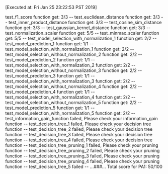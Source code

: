 [Executed at: Fri Jan 25 23:22:53 PST 2019]

test_f1_score function get: 3/3
\--
test_euclidean_distance function get: 3/3
\--
test_inner_product_distance function get: 3/3
\--
test_cosine_sim_distance function get: 3/3
\--
test_gaussian_kernel_distance function get: 3/3
\--
test_normalization_scaler function get: 5/5
\--
test_minmax_scaler function get: 5/5
\--
test_model_selection_with_normalization_1 function get: 2/2
\--
test_model_prediction_1 function get: 1/1
\--
test_model_selection_with_normalization_1 function get: 2/2
\--
test_model_selection_without_normalization_2 function get: 2/2
\--
test_model_prediction_2 function get: 1/1
\--
test_model_selection_with_normalization_2 function get: 2/2
\--
test_model_selection_without_normalization_3 function get: 2/2
\--
test_model_prediction_3 function get: 1/1
\--
test_model_selection_with_normalization_3 function get: 2/2
\--
test_model_selection_without_normalization_4 function get: 2/2
\--
test_model_prediction_4 function get: 1/1
\--
test_model_selection_with_normalization_4 function get: 2/2
\--
test_model_selection_without_normalization_5 function get: 2/2
\--
test_model_prediction_5 function get: 1/1
\--
test_model_selection_with_normalization_5 function get: 2/2
\--
test_information_gain_function failed, Please check your information_gain function
\--
test_decision_tree_1 failed, Please check your decision tree function
\--
test_decision_tree_2 failed, Please check your decision tree function
\--
test_decision_tree_3 failed, Please check your decision tree function
\--
test_decision_tree_4 failed, Please check your decision tree function
\--
test_decision_tree_pruning_1 failed, Please check your pruning function
\--
test_decision_tree_pruning_2 failed, Please check your pruning function
\--
test_decision_tree_pruning_3 failed, Please check your pruning function
\--
test_decision_tree_pruning_4 failed, Please check your pruning function
\--
test_decision_tree_5 failed
\--
...###...
Total score for PA1: 50/100
